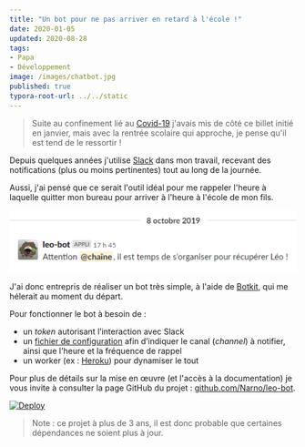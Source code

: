 ```yaml
---
title: "Un bot pour ne pas arriver en retard à l'école !"
date: 2020-01-05
updated: 2020-08-28
tags:
- Papa
- Développement
image: /images/chatbot.jpg
published: true
typora-root-url: ../../static
---
```

> Suite au confinement lié au [Covid-19](https://fr.m.wikipedia.org/wiki/Pand%C3%A9mie_de_Covid-19_en_France) j'avais mis de côté ce billet initié en janvier, mais avec la rentrée scolaire qui approche, je pense qu'il est tend de le ressortir !

Depuis quelques années j'utilise [Slack](https://slack.com/intl/fr-fr/) dans mon travail, recevant des notifications (plus ou moins pertinentes) tout au long de la journée.

Aussi, j'ai pensé que ce serait l'outil idéal pour me rappeler l'heure à laquelle quitter mon bureau pour arriver à l'heure à l'école de mon fils.

![](/images/leo-bot-demo.png "Capture d'écran d'une notification Slack")

J'ai donc entrepris de réaliser un bot très simple, à l'aide de [Botkit](https://github.com/howdyai/botkit), qui me hélerait au moment du départ.

<!-- break -->
Pour fonctionner le bot à besoin de :

- un *token* autorisant l’interaction avec Slack
- un [fichier de configuration](https://github.com/Narno/leo-bot/blob/master/.env.dist) afin d’indiquer le canal (_channel_) à notifier, ainsi que l'heure et la fréquence de rappel
- un worker (ex : [Heroku](https://www.heroku.com)) pour dynamiser le tout

Pour plus de détails sur la mise en œuvre (et l'accès à la documentation) je vous invite à consulter la page GitHub du projet : [github.com/Narno/leo-bot](https://github.com/Narno/leo-bot).

[![Deploy](https://www.herokucdn.com/deploy/button.svg)](https://heroku.com/deploy?template=https://github.com/Narno/leo-bot)

> Note : ce projet à plus de 3 ans, il est donc probable que certaines dépendances ne soient plus à jour.